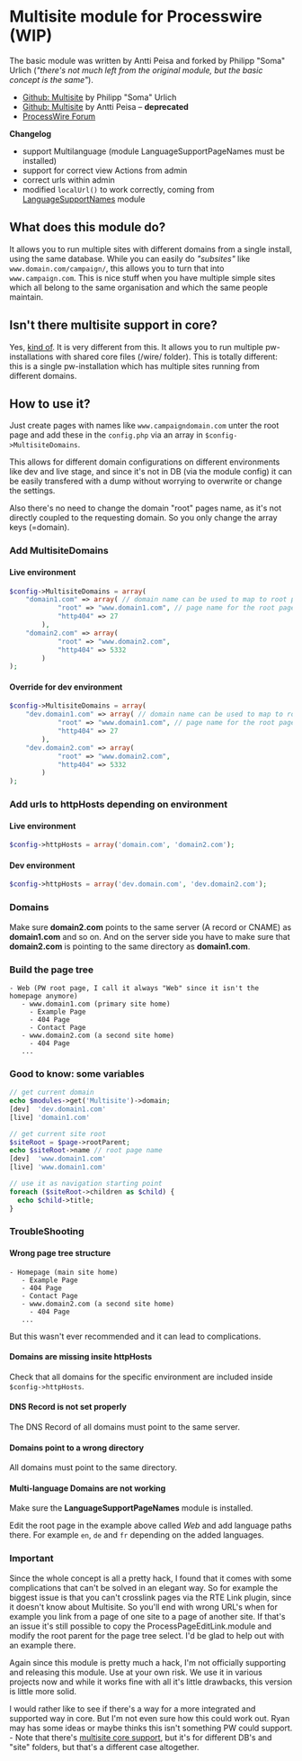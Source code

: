 # Multisite module for Processwire (WIP)

The basic module was written by Antti Peisa and forked by Philipp "Soma" Urlich (_"there's not much left from the original module, but the basic concept is the same"_).

* [Github: Multisite](https://github.com/somatonic/Multisite) by Philipp "Soma" Urlich 
* [Github: Multisite](https://github.com/apeisa/Multisite) by Antti Peisa – **deprecated**
* [ProcessWire Forum](https://processwire.com/talk/topic/1025-multisite/)

**Changelog**

* support Multilanguage (module LanguageSupportPageNames must be installed)
* support for correct view Actions from admin
* correct urls within admin
* modified `localUrl()` to work correctly, coming from [LanguageSupportNames](http://processwire.com/api/multi-language-support/multi-language-urls/) module

## What does this module do?

It allows you to run multiple sites with different domains from a single install, using the same database.
While you can easily do _"subsites"_ like `www.domain.com/campaign/`, this allows you to turn that into `www.campaign.com`.
This is nice stuff when you have multiple simple sites which all belong to the same organisation and which the same people maintain.

## Isn't there multisite support in core?

Yes, [kind of](https://processwire.com/api/modules/multi-site-support/). It is very different from this. It allows you to run multiple pw-installations with shared core files (/wire/ folder).
This is totally different: this is a single pw-installation which has multiple sites running from different domains.

## How to use it?

Just create pages with names like `www.campaigndomain.com` unter the root page and add these in the `config.php` via an array in `$config->MultisiteDomains`.

This allows for different domain configurations on different environments like dev and live stage, and since it's not in DB (via the module config) it can be easily transfered with a dump without worrying to overwrite or change the settings.
 
Also there's no need to change the domain "root" pages name, as it's not directly coupled to the requesting domain. 
So you only change the array keys (=domain).

### Add MultisiteDomains

#### Live environment

```php
$config->MultisiteDomains = array(
    "domain1.com" => array( // domain name can be used to map to root page
            "root" => "www.domain1.com", // page name for the root page
            "http404" => 27
        ),
    "domain2.com" => array(
            "root" => "www.domain2.com",
            "http404" => 5332
        )
);
```

#### Override for dev environment

```php
$config->MultisiteDomains = array(
    "dev.domain1.com" => array( // domain name can be used to map to root page
            "root" => "www.domain1.com", // page name for the root page
            "http404" => 27
        ),
    "dev.domain2.com" => array(
            "root" => "www.domain2.com",
            "http404" => 5332
        )
);
```

### Add urls to httpHosts depending on environment

#### Live environment

```php
$config->httpHosts = array('domain.com', 'domain2.com');
```

#### Dev environment

```php
$config->httpHosts = array('dev.domain.com', 'dev.domain2.com');
```

### Domains

Make sure **domain2.com** points to the same server (A record or CNAME) as **domain1.com** and so on.
And on the server side you have to make sure that **domain2.com** is pointing to the same directory as **domain1.com**.

### Build the page tree

```
- Web (PW root page, I call it always "Web" since it isn't the homepage anymore)
   - www.domain1.com (primary site home)
     - Example Page
     - 404 Page
     - Contact Page
   - www.domain2.com (a second site home)
     - 404 Page
   ...

```

### Good to know: some variables

```php
// get current domain
echo $modules->get('Multisite')->domain; 
[dev]  'dev.domain1.com'
[live] 'domain1.com'

// get current site root
$siteRoot = $page->rootParent;
echo $siteRoot->name // root page name
[dev]  'www.domain1.com'
[live] 'www.domain1.com'

// use it as navigation starting point
foreach ($siteRoot->children as $child) {
  echo $child->title;
}
```

### TroubleShooting

#### Wrong page tree structure

```
- Homepage (main site home)
   - Example Page
   - 404 Page
   - Contact Page
   - www.domain2.com (a second site home)
     - 404 Page
   ...

```

But this wasn't ever recommended and it can lead to complications.

#### Domains are missing insite httpHosts

Check that all domains for the specific environment are included inside `$config->httpHosts`.

#### DNS Record is not set properly
 
The DNS Record of all domains must point to the same server.

#### Domains point to a wrong directory

All domains must point to the same directory.

#### Multi-language Domains are not working

Make sure the **LanguageSupportPageNames** module is installed.

Edit the root page in the example above called *Web*  and add language paths there. For example `en`, `de` and `fr` depending on the added languages.

### Important

Since the whole concept is all a pretty hack, I found that it comes with some complications that can't be solved in an elegant way. So for example the biggest issue is that you can't crosslink pages via the RTE Link plugin, since it doesn't know about Multisite. So you'll end with wrong URL's when for example you link from a page of one site to a page of another site. If that's an issue it's still possible to copy the ProcessPageEditLink.module and modify the root parent for the page tree select. I'd be glad to help out with an example there.

Again since this module is pretty much a hack, I'm not officially supporting and releasing this module. Use at your own risk. We use it in various projects now and while it works fine with all it's little drawbacks, this version is little more solid.
 
I would rather like to see if there's a way for a more integrated and supported way in core. But I'm not even sure how this could work out. Ryan may has some ideas or maybe thinks this isn't something PW could support. - Note that there's [multisite core support](https://processwire.com/api/modules/multi-site-support/), but it's for different DB's and "site" folders, but that's a different case altogether.

